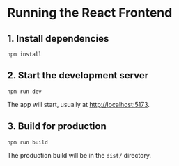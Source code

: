 
# Running the React Frontend

## 1. Install dependencies

```
npm install
```

## 2. Start the development server

```
npm run dev
```

The app will start, usually at [http://localhost:5173](http://localhost:5173).

## 3. Build for production

```
npm run build
```

The production build will be in the `dist/` directory.
